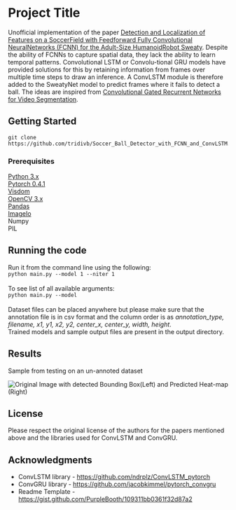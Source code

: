 # Project Title

Unofficial implementation of the paper [Detection and Localization of Features on a SoccerField with Feedforward Fully Convolutional NeuralNetworks (FCNN) for the Adult-Size HumanoidRobot Sweaty](http://lofarolabs.com/events/robocup/ws17/papers/Humanoids_RoboCup_Workshop_2017_pape_4.pdf). Despite the ability of FCNNs to capture spatial data, they lack the ability to learn temporal patterns. Convolutional LSTM or Convolu-tional GRU models have provided solutions for this by retaining information from frames over multiple time steps to draw an inference. A ConvLSTM module is therefore added to the SweatyNet model to predict frames where it fails to detect a ball. The ideas are inspired from [Convolutional Gated Recurrent Networks for Video Segmentation](https://arxiv.org/pdf/1611.05435.pdf).


## Getting Started

```
git clone https://github.com/tridivb/Soccer_Ball_Detector_with_FCNN_and_ConvLSTM.git
```

### Prerequisites

[Python 3.x](https://www.python.org/downloads/)<br/>
[Pytorch 0.4.1](https://pytorch.org/get-started/previous-versions/)<br/>
[Visdom](https://github.com/facebookresearch/visdom)<br/>
[OpenCV 3.x](https://opencv.org/releases.html)<br/>
[Pandas](https://pandas.pydata.org/)<br/>
[ImageIo](https://pypi.org/project/imageio/)<br/>
Numpy<br/>
PIL

## Running the code

Run it from the command line using the following: <br/> 
```python main.py --model 1 --niter 1```<br/>
<br/>
To see list of all available arguments:<br/>
```python main.py --model```<br/>
<br/>
Dataset files can be placed anywhere but please make sure that the annotation file is in csv format and the column order is as *annotation_type, filename, x1, y1, x2, y2, center_x, center_y, width, height*. <br/>
Trained models and sample output files are present in the output directory.

## Results

Sample from testing on an un-annoted dataset

![Original Image with detected Bounding Box(Left) and Predicted Heat-map (Right)](./output/media/result.png)

## License

Please respect the original license of the authors for the papers mentioned above and the libraries used for ConvLSTM and ConvGRU.

## Acknowledgments

* ConvLSTM library - https://github.com/ndrplz/ConvLSTM_pytorch
* ConvGRU library - https://github.com/jacobkimmel/pytorch_convgru
* Readme Template - https://gist.github.com/PurpleBooth/109311bb0361f32d87a2